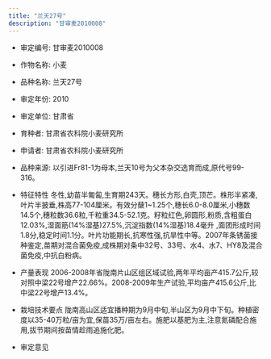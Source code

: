 ```yaml
---
title: "兰天27号"
description: "甘审麦2010008"
---
```

* 审定编号:  甘审麦2010008

*  作物名称:  小麦

*  品种名称:  兰天27号

*  审定年份:  2010

*  审定单位:  甘肃省

* 育种者:  甘肃省农科院小麦研究所

*  申请者:  甘肃省农科院小麦研究所

*  品种来源:  以引进Fr81-1为母本,兰天10号为父本杂交选育而成,原代号99-316。

*  特征特性
冬性,幼苗半匍匐,生育期243天。穗长方形,白壳,顶芒。株形半紧凑,叶片半披垂,株高77-104厘米。有效分蘖1~1.25个,穗长6.0-8.0厘米,小穗数14.5个,穗粒数36.6粒,千粒重34.5-52.1克。籽粒红色,卵圆形,粉质,含粗蛋白12.03%,湿面筋(14%湿基)27.5%,沉淀指数(14%湿基)18.4毫升 ,面团形成时间1.8分,稳定时间1.1分。叶片功能期长,抗寒性强,抗旱性中等。2007年条锈菌接种鉴定,苗期对混合菌免疫,成株期对条中32号、33号、水4、水7、HY8及混合菌免疫,中抗白粉病。

*  产量表现
2006-2008年省陇南片山区组区域试验,两年平均亩产415.7公斤,较对照中梁22号增产22.66%。2008-2009年生产试验,平均亩产415.6公斤,比中梁22号增产13.4%。

*  栽培技术要点
陇南高山区适宜播种期为9月中旬,半山区为9月中下旬。种植密度以35-40万粒/亩为宜,保苗35万/亩左右。施肥以基肥为主,注意氮磷配合施用,拔节期间按苗情趁雨追施化肥。

*  审定意见

